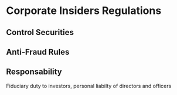 # Corporate Insiders Regulations

## Control Securities

## Anti-Fraud Rules

## Responsability
Fiduciary duty to investors, personal liabilty of directors and officers
